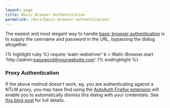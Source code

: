 ```yaml
---
layout: page
title: Basic Browser Authentication
permalink: /docs/basic-browser-authentication/
---
```


The easiest and most elegant way to handle [basic browser authentication](http://en.wikipedia.org/wiki/Basic_access_authentication) is to supply the username and password in the URL, bypassing the dialog altogether.

{% highlight ruby %}
require 'watir-webdriver'
b = Watir::Browser.start 'http://admin:password@yourwebsite.com'
{% endhighlight %}

### Proxy Authentication

If the above method doesn’t work, eg. you are authenticating against a NTLM proxy, you may have find using the [AutoAuth Firefox extension](https://addons.mozilla.org/en-us/firefox/addon/autoauth/) will enable you to automatically dismiss this dialog with your credentials. See [this blog post](http://watirmelon.com/2012/06/27/automatic-firefox-authentication-when-using-selenium-webdriver-with-autoauth/) for full details.
